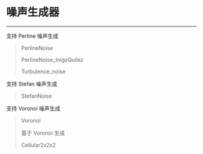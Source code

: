 # 噪声生成器

---

支持 Perline 噪声生成

> PerlineNoise 
>
> PerlineNoise_InigoQuilez
>
> Turbulence_noise

支持 Stefan 噪声生成

> StefanNoise

支持 Voronoi 噪声生成

> Voronoi 
>
> 基于 Voronoi 生成
>
> Cellular2x2x2